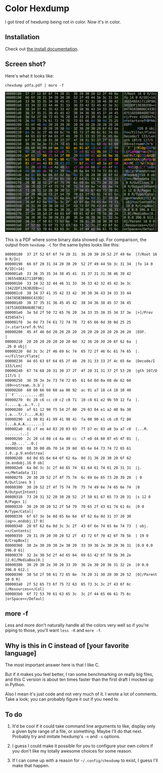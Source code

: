 Color Hexdump
=============

I got tired of hexdump being not in color. Now it's in color.

Installation
------------

Check out [the install documentation][install].

Screen shot?
------------

Here's what it looks like:

    chexdump pdfa.pdf | more -f

![chexdump pdfa.pdf][pdfa]

This is a PDF where some binary data showed up. For comparison, the
output from `hexdump -C` for the same bytes looks like this:

    00000180  37 2f 52 6f 6f 74 20 31  36 20 30 20 52 2f 49 6e  |7/Root 16 0 R/In|
    00000190  66 6f 20 31 34 20 30 20  52 2f 49 44 5b 3c 31 34  |fo 14 0 R/ID[<14|
    000001a0  33 36 35 35 34 38 45 41  31 37 31 31 38 46 39 42  |365548EA17118F9B|
    000001b0  33 34 32 32 44 46 31 33  36 33 42 32 45 42 3e 3c  |3422DF1363B2EB><|
    000001c0  38 34 37 41 35 42 33 42  30 38 36 43 34 33 33 44  |847A5B3B086C433D|
    000001d0  38 37 35 31 36 45 45 42  38 34 36 38 45 37 34 45  |87516EEB8468E74E|
    000001e0  3e 5d 2f 50 72 65 76 20  34 33 35 38 35 34 37 3e  |>]/Prev 4358547>|
    000001f0  3e 0d 73 74 61 72 74 78  72 65 66 0d 30 0d 25 25  |>.startxref.0.%%|
    00000200  45 4f 46 0d 20 20 20 20  20 20 20 20 20 20 20 20  |EOF.            |
    00000210  20 20 20 20 20 20 20 0d  32 36 20 30 20 6f 62 6a  |       .26 0 obj|
    00000220  0d 3c 3c 2f 46 69 6c 74  65 72 2f 46 6c 61 74 65  |.<</Filter/Flate|
    00000230  44 65 63 6f 64 65 2f 49  20 31 33 33 2f 4c 65 6e  |Decode/I 133/Len|
    00000240  67 74 68 20 31 30 37 2f  4f 20 31 31 37 2f 53 20  |gth 107/O 117/S |
    00000250  36 39 3e 3e 73 74 72 65  61 6d 0d 0a 68 de 62 60  |69>>stream..h.b`|
    00000260  60 60 66 60 60 aa 06 92  ac 91 a7 18 c4 18 10 40  |``f``..........@|
    00000270  0c 28 c6 cc c0 c2 c0 71  10 c8 61 e2 9b 59 12 fa  |.(.....q..a..Y..|
    00000280  af 61 12 90 f5 54 2f 80  29 03 04 e1 a2 48 9a 38  |.a...T/.)....H.8|
    00000290  a1 98 81 41 99 41 98 41  fa 00 90 e1 c6 c0 f2 80  |...A.A.A........|
    000002a0  81 cf ee 4d 83 20 03 03  7f b7 ec 03 a8 3a a7 c0  |...M. .......:..|
    000002b0  2c 20 cd 08 c4 4a 40 cc  c7 e0 d4 60 07 e5 4f 01  |, ...J@....`..O.|
    000002c0  08 30 00 db 70 14 39 0d  65 6e 64 73 74 72 65 61  |.0..p.9.endstrea|
    000002d0  6d 0d 65 6e 64 6f 62 6a  0d 31 36 20 30 20 6f 62  |m.endobj.16 0 ob|
    000002e0  6a 0d 3c 3c 2f 4d 65 74  61 64 61 74 61 20 31 31  |j.<</Metadata 11|
    000002f0  20 30 20 52 2f 4f 75 74  6c 69 6e 65 73 20 39 20  | 0 R/Outlines 9 |
    00000300  30 20 52 2f 4f 75 74 70  75 74 49 6e 74 65 6e 74  |0 R/OutputIntent|
    00000310  73 20 31 32 20 30 20 52  2f 50 61 67 65 73 20 31  |s 12 0 R/Pages 1|
    00000320  30 20 30 20 52 2f 54 79  70 65 2f 43 61 74 61 6c  |0 0 R/Type/Catal|
    00000330  6f 67 3e 3e 0d 65 6e 64  6f 62 6a 0d 31 37 20 30  |og>>.endobj.17 0|
    00000340  20 6f 62 6a 0d 3c 3c 2f  43 6f 6e 74 65 6e 74 73  | obj.<</Contents|
    00000350  20 31 39 20 30 20 52 2f  43 72 6f 70 42 6f 78 5b  | 19 0 R/CropBox[|
    00000360  30 2e 30 20 30 2e 30 20  33 39 36 2e 30 20 36 31  |0.0 0.0 396.0 61|
    00000370  32 2e 30 5d 2f 4d 65 64  69 61 42 6f 78 5b 30 2e  |2.0]/MediaBox[0.|
    00000380  30 20 30 2e 30 20 33 39  36 2e 30 20 36 31 32 2e  |0 0.0 396.0 612.|
    00000390  30 5d 2f 50 61 72 65 6e  74 20 31 30 20 30 20 52  |0]/Parent 10 0 R|
    000003a0  2f 52 65 73 6f 75 72 63  65 73 3c 3c 2f 43 6f 6c  |/Resources<</Col|
    000003b0  6f 72 53 70 61 63 65 3c  3c 2f 44 65 66 61 75 6c  |orSpace<</Defaul|

more -f
-------

Less and more don't naturally handle all the colors very well so if
you're piping to those, you'll want `less -R` and `more -f`.

Why is this in C instead of [your favorite language]
----------------------------------------------------

The most important answer here is that I like C.

But if it makes you feel better, I ran some benchmarking on really big
files, and this C version is about ten times faster than the first draft
I mocked up in Python.

Also I mean it's just code and not very much of it. I wrote a lot of
comments. Take a look; you can probably figure it out if you need to.

To do
-----

1.  It'd be cool if it could take command line arguments to like,
    display only a given byte range of a file, or something. Maybe I'll
    do that next. Probably try and imitate hexdump's `-n` and `-s`
    options.

2.  I guess I could make it possible for you to configure your own
    colors if you don't like my totally awesome choices for some reason.

3.  If I can come up with a reason for `~/.config/chexdump` to exist, I
    guess I'll make that happen.

[pdfa]:     doc/pdfa.png
[install]:  INSTALL.md
